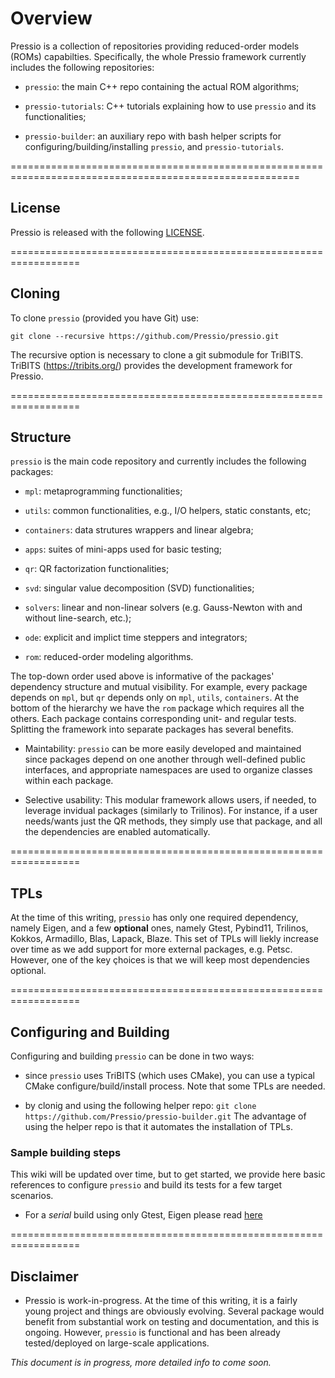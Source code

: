 
# Overview

Pressio is a collection of repositories providing reduced-order models (ROMs) capabilties.
Specifically, the whole Pressio framework currently includes the following repositories: 

* `pressio`: the main C++ repo containing the actual ROM algorithms;

* `pressio-tutorials`: C++ tutorials explaining how to use `pressio` and its functionalities; 

* `pressio-builder`: an auxiliary repo with bash helper scripts for configuring/building/installing `pressio`, and `pressio-tutorials`.

========================================================================================================
## License
Pressio is released with the following [LICENSE](./LICENSE).


==================================================================
## Cloning
To clone `pressio` (provided you have Git) use:
```
git clone --recursive https://github.com/Pressio/pressio.git
```
The recursive option is necessary to clone a git submodule for TriBITS.
TriBITS (https://tribits.org/) provides the development framework for Pressio.


==================================================================
## Structure 

`pressio` is the main code repository and currently includes the following packages: 

* `mpl`: metaprogramming functionalities;

* `utils`: common functionalities, e.g., I/O helpers, static constants, etc;

* `containers`: data strutures wrappers and linear algebra;

* `apps`: suites of mini-apps used for basic testing;

* `qr`: QR factorization functionalities;

* `svd`: singular value decomposition (SVD) functionalities;

* `solvers`: linear and non-linear solvers (e.g. Gauss-Newton with and without line-search, etc.);

* `ode`: explicit and implict time steppers and integrators;

* `rom`: reduced-order modeling algorithms.

The top-down order used above is informative of the packages' dependency structure and mutual visibility. For example, every package depends on `mpl`, but `qr` depends only on `mpl`, `utils`, `containers`. At the bottom of the hierarchy we have the `rom` package which requires all the others. Each package contains corresponding unit- and regular tests. Splitting the framework into separate packages has several benefits.
* Maintability: `pressio` can be more easily developed and maintained since packages depend on one another through well-defined public interfaces, and appropriate namespaces are used to organize classes within each package.

* Selective usability: This modular framework allows users, if needed, to leverage invidual packages (similarly to Trilinos). For instance, if a user needs/wants just the QR methods, they simply use that package, and all the dependencies are enabled automatically.


==================================================================
## TPLs
At the time of this writing, `pressio` has only one required dependency, namely Eigen, and a few **optional** ones, namely Gtest, Pybind11, Trilinos, Kokkos, Armadillo, Blas, Lapack, Blaze. This set of TPLs will liekly increase over time as we add support for more external packages, e.g. Petsc. However, one of the key çhoices is that we will keep most dependencies optional.


==================================================================
## Configuring and Building
Configuring and building `pressio` can be done in two ways: 

* since `pressio` uses TriBITS (which uses CMake), you can use a typical CMake configure/build/install process. Note that some TPLs are needed. 

* by clonig and using the following helper repo: `git clone https://github.com/Pressio/pressio-builder.git`
The advantage of using the helper repo is that it automates the installation of TPLs.  

### Sample building steps

This wiki will be updated over time, but to get started, we provide here basic references to configure `pressio` and build its tests for a few target scenarios. 

* For a *serial* build using only Gtest, Eigen please read [here](./wiki/build_serial.md)


==================================================================
## Disclaimer

* Pressio is work-in-progress. At the time of this writing, it is a fairly young project and things are obviously evolving. Several package would benefit from substantial work on testing and documentation, and this is ongoing. However, `pressio` is functional and has been already tested/deployed on large-scale applications.

*This document is in progress, more detailed info to come soon.*







